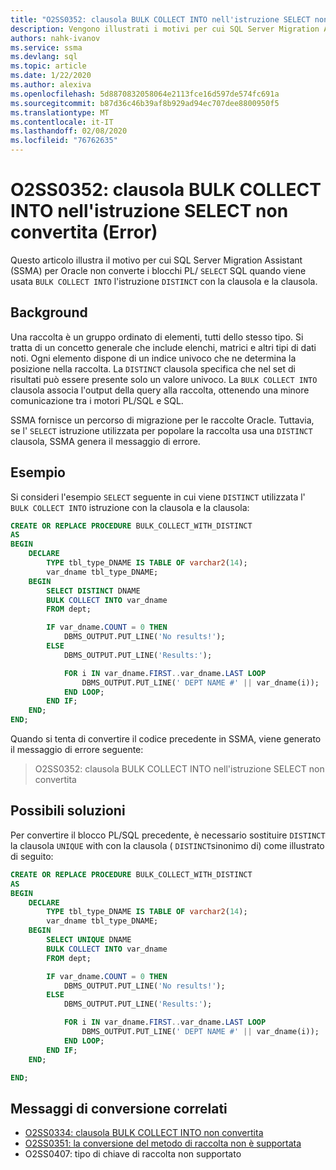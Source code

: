 ```yaml
---
title: "O2SS0352: clausola BULK COLLECT INTO nell'istruzione SELECT non convertita (Error)"
description: Vengono illustrati i motivi per cui SQL Server Migration Assistant (SSMA) per Oracle non converte i blocchi PL/SQL quando viene utilizzata l'istruzione SELECT con la clausola BULK COLLECT INTO e la clausola DISTINCT.
authors: nahk-ivanov
ms.service: ssma
ms.devlang: sql
ms.topic: article
ms.date: 1/22/2020
ms.author: alexiva
ms.openlocfilehash: 5d8870832058064e2113fce16d597de574fc691a
ms.sourcegitcommit: b87d36c46b39af8b929ad94ec707dee8800950f5
ms.translationtype: MT
ms.contentlocale: it-IT
ms.lasthandoff: 02/08/2020
ms.locfileid: "76762635"
---
```

# <a name="o2ss0352-bulk-collect-into-clause-in-select-statement-not-converted-error"></a>O2SS0352: clausola BULK COLLECT INTO nell'istruzione SELECT non convertita (Error)

Questo articolo illustra il motivo per cui SQL Server Migration Assistant (SSMA) per Oracle non converte i blocchi PL/ `SELECT` SQL quando viene usata `BULK COLLECT INTO` l'istruzione `DISTINCT` con la clausola e la clausola.

## <a name="background"></a>Background

Una raccolta è un gruppo ordinato di elementi, tutti dello stesso tipo. Si tratta di un concetto generale che include elenchi, matrici e altri tipi di dati noti. Ogni elemento dispone di un indice univoco che ne determina la posizione nella raccolta. La `DISTINCT` clausola specifica che nel set di risultati può essere presente solo un valore univoco. La `BULK COLLECT INTO` clausola associa l'output della query alla raccolta, ottenendo una minore comunicazione tra i motori PL/SQL e SQL.

SSMA fornisce un percorso di migrazione per le raccolte Oracle. Tuttavia, se l' `SELECT` istruzione utilizzata per popolare la raccolta usa una `DISTINCT` clausola, SSMA genera il messaggio di errore.

## <a name="example"></a>Esempio

Si consideri l'esempio `SELECT` seguente in cui viene `DISTINCT` utilizzata l' `BULK COLLECT INTO` istruzione con la clausola e la clausola:

```sql
CREATE OR REPLACE PROCEDURE BULK_COLLECT_WITH_DISTINCT
AS
BEGIN
    DECLARE
        TYPE tbl_type_DNAME IS TABLE OF varchar2(14);
        var_dname tbl_type_DNAME;
    BEGIN
        SELECT DISTINCT DNAME
        BULK COLLECT INTO var_dname
        FROM dept;

        IF var_dname.COUNT = 0 THEN
            DBMS_OUTPUT.PUT_LINE('No results!');
        ELSE
            DBMS_OUTPUT.PUT_LINE('Results:');

            FOR i IN var_dname.FIRST..var_dname.LAST LOOP
                DBMS_OUTPUT.PUT_LINE(' DEPT NAME #' || var_dname(i));
            END LOOP;
        END IF;
    END;
END;
```

Quando si tenta di convertire il codice precedente in SSMA, viene generato il messaggio di errore seguente:

> O2SS0352: clausola BULK COLLECT INTO nell'istruzione SELECT non convertita

## <a name="possible-remedies"></a>Possibili soluzioni

Per convertire il blocco PL/SQL precedente, è necessario sostituire `DISTINCT` la clausola `UNIQUE` with con la clausola ( `DISTINCT`sinonimo di) come illustrato di seguito:

```sql
CREATE OR REPLACE PROCEDURE BULK_COLLECT_WITH_DISTINCT
AS
BEGIN
    DECLARE
        TYPE tbl_type_DNAME IS TABLE OF varchar2(14);
        var_dname tbl_type_DNAME;
    BEGIN
        SELECT UNIQUE DNAME
        BULK COLLECT INTO var_dname
        FROM dept;

        IF var_dname.COUNT = 0 THEN
            DBMS_OUTPUT.PUT_LINE('No results!');
        ELSE
            DBMS_OUTPUT.PUT_LINE('Results:');

            FOR i IN var_dname.FIRST..var_dname.LAST LOOP
                DBMS_OUTPUT.PUT_LINE(' DEPT NAME #' || var_dname(i));
            END LOOP;
        END IF;
    END;

END;
```

## <a name="related-conversion-messages"></a>Messaggi di conversione correlati

* [O2SS0334: clausola BULK COLLECT INTO non convertita](o2ss0334.md)
* [O2SS0351: la conversione del metodo di raccolta non è supportata](o2ss0351.md)
* O2SS0407: tipo di chiave di raccolta non supportato
